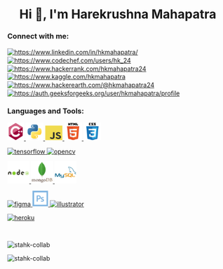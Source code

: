 <h1 align="center">Hi 👋, I'm Harekrushna Mahapatra </h1>


<h3 align="left">Connect with me:</h3>
<p align="left">
<a href="https://www.linkedin.com/in/hkmahapatra/" target="blank"><img align="center" src="https://cdn.jsdelivr.net/npm/simple-icons@3.1.0/icons/linkedin.svg" alt="https://www.linkedin.com/in/hkmahapatra/" height="30" width="40" /></a>
<a href="https://www.codechef.com/users/hk_24" target="blank"><img align="center" src="https://cdn.jsdelivr.net/npm/simple-icons@3.1.0/icons/codechef.svg" alt="https://www.codechef.com/users/hk_24" height="30" width="40" /></a>
<a href="https://www.hackerrank.com/hkmahapatra24" target="blank"><img align="center" src="https://cdn.jsdelivr.net/npm/simple-icons@3.1.0/icons/hackerrank.svg" alt="https://www.hackerrank.com/hkmahapatra24" height="30" width="40" /></a>
<a href="https://www.kaggle.com/hkmahapatra" target="blank"><img align="center" src="https://cdn.jsdelivr.net/npm/simple-icons@3.1.0/icons/kaggle.svg" alt="https://www.kaggle.com/hkmahapatra" height="26" width="40" /></a>
<a href="https://www.hackerearth.com/@hkmahapatra24" target="blank"><img align="center" src="https://cdn.jsdelivr.net/npm/simple-icons@3.1.0/icons/hackerearth.svg" alt="https://www.hackerearth.com/@hkmahapatra24" height="26" width="40" /></a>
<a href="https://auth.geeksforgeeks.org/user/hkmahapatra/profile" target="blank"><img align="center" src="https://cdn.jsdelivr.net/npm/simple-icons@3.1.0/icons/geeksforgeeks.svg" alt="https://auth.geeksforgeeks.org/user/hkmahapatra/profile" height="50" width="40" /></a>
</p>
<h3 align="left">Languages and Tools:</h3>

<p align="left"> <a href="https://www.w3schools.com/cpp/" target="_blank"> <img src="https://raw.githubusercontent.com/devicons/devicon/master/icons/cplusplus/cplusplus-original.svg" alt="cplusplus" width="38" height="40"/> </a> 
  <a href="https://www.python.org" target="_blank"> <img src="https://raw.githubusercontent.com/devicons/devicon/master/icons/python/python-original.svg" alt="python" width="40" height="40"/> </a>   
  <a href="https://developer.mozilla.org/en-US/docs/Web/JavaScript" target="_blank"> <img src="https://raw.githubusercontent.com/devicons/devicon/master/icons/javascript/javascript-original.svg" alt="javascript" width="40" height="34"/> </a>
 <a href="https://www.w3.org/html/" target="_blank"> <img src="https://raw.githubusercontent.com/devicons/devicon/master/icons/html5/html5-original-wordmark.svg" alt="html5" width="40" height="40"/> </a> 
  <a href="https://www.w3schools.com/css/" target="_blank"> <img src="https://raw.githubusercontent.com/devicons/devicon/master/icons/css3/css3-original-wordmark.svg" alt="css3" width="40" height="40"/> </a> 
  
  
 <a href="https://www.tensorflow.org" target="_blank"> <img src="https://www.vectorlogo.zone/logos/tensorflow/tensorflow-icon.svg" alt="tensorflow" width="36" height="36"/> </a> 
 <a href="https://opencv.org/" target="_blank"> <img src="https://www.vectorlogo.zone/logos/opencv/opencv-icon.svg" alt="opencv" width="36" height="36"/> </a> 
  
  
 <a href="https://nodejs.org" target="_blank"> <img src="https://raw.githubusercontent.com/devicons/devicon/master/icons/nodejs/nodejs-original-wordmark.svg" alt="nodejs" width="50" height="50"/> </a> 
  <a href="https://www.mongodb.com/" target="_blank"> <img src="https://raw.githubusercontent.com/devicons/devicon/master/icons/mongodb/mongodb-original-wordmark.svg" alt="mongodb" width="50" height="50"/> </a> 
  <a href="https://www.mysql.com/" target="_blank"> <img src="https://raw.githubusercontent.com/devicons/devicon/master/icons/mysql/mysql-original-wordmark.svg" alt="mysql" width="50" height="50"/> </a>    
  
<a href="https://www.figma.com/" target="_blank"> <img src="https://www.vectorlogo.zone/logos/figma/figma-icon.svg" alt="figma" width="36" height="36"/> </a>
<a href="https://www.photoshop.com/en" target="_blank"> <img src="https://raw.githubusercontent.com/devicons/devicon/master/icons/photoshop/photoshop-line.svg" alt="photoshop" width="36" height="36"/> </a> 
                         <a href="https://www.adobe.com/in/products/illustrator.html" target="_blank"> <img src="https://www.vectorlogo.zone/logos/adobe_illustrator/adobe_illustrator-icon.svg" alt="illustrator" width="36" height="36"/> </a> 
  
<a href="https://heroku.com" target="_blank"> <img src="https://www.vectorlogo.zone/logos/heroku/heroku-icon.svg" alt="heroku" width="36" height="36"/> </a>    
  
</p>

<br>

<p><img align="left" src="https://github-readme-stats.vercel.app/api/top-langs?username=stahk-collab&show_icons=true&locale=en&layout=compact" alt="stahk-collab" /></p>
<br>

<p>&nbsp;<img align="left" src="https://github-readme-stats.vercel.app/api?username=stahk-collab&show_icons=true&locale=en" alt="stahk-collab" /></p>

